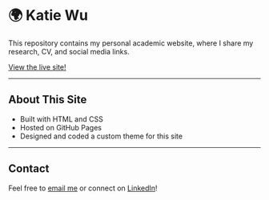 # 🌍 Katie Wu

This repository contains my personal academic website, where I share my research, CV, and social media links.

[View the live site!](https://kjw58.github.io/katiewu/)

---

## About This Site

- Built with HTML and CSS
- Hosted on GitHub Pages
- Designed and coded a custom theme for this site

---

## Contact

Feel free to [email me](katwu@stanford.edu) or connect on [LinkedIn](https://www.linkedin.com/in/katiewu24/)!